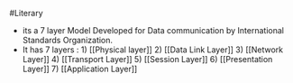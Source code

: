 #Literary 
- its a 7 layer Model Developed for Data communication by International Standards Organization.
- It has 7 layers :
      1) [[Physical layer]]
      2) [[Data Link Layer]]
      3) [[Network Layer]] 
      4) [[Transport Layer]]
      5) [[Session Layer]]
      6) [[Presentation Layer]]
      7) [[Application Layer]]
      